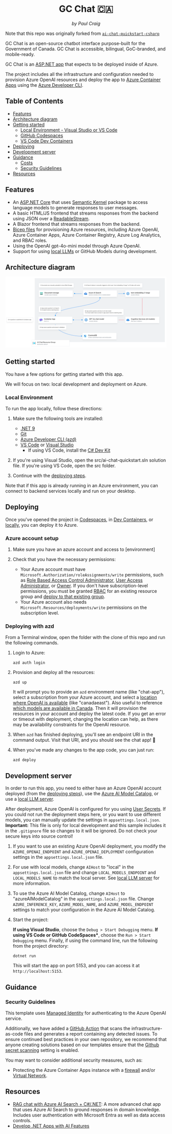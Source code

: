 <div align="center">
  <h1>GC Chat 🇨🇦</h1>
  <p><em>by Paul Craig</em></p>
</div>

Note that this repo was originally forked from [`ai-chat-quickstart-csharp`](https://github.com/Azure-Samples/ai-chat-quickstart-csharp)

GC Chat is an open-source chatbot interface purpose-built for the Government of Canada. GC Chat is accessible, bilingual, GoC-branded, and mobile-ready.

GC Chat is an [ASP.NET app](https://dotnet.microsoft.com/en-us/apps/aspnet) that expects to be deployed inside of Azure.

The project includes all the infrastructure and configuration needed to provision Azure OpenAI resources and deploy the app to [Azure Container Apps](https://learn.microsoft.com/azure/container-apps/overview) using the [Azure Developer CLI](https://learn.microsoft.com/azure/developer/azure-developer-cli/overview).

## Table of Contents

- [Features](#features)
- [Architecture diagram](#architecture-diagram)
- [Getting started](#getting-started)
  - [Local Environment - Visual Studio or VS Code](#local-environment)
  - [GitHub Codespaces](#github-codespaces)
  - [VS Code Dev Containers](#vs-code-dev-containers)
- [Deploying](#deploying)
- [Development server](#development-server)
- [Guidance](#guidance)
  - [Costs](#costs)
  - [Security Guidelines](#security-guidelines)
- [Resources](#resources)

## Features

- An [ASP.NET Core](https://dotnet.microsoft.com/en-us/apps/aspnet) that uses [Semantic Kernel](https://learn.microsoft.com/en-us/semantic-kernel/overview/) package to access language models to generate responses to user messages.
- A basic HTML/JS frontend that streams responses from the backend using JSON over a [ReadableStream](https://developer.mozilla.org/en-US/docs/Web/API/ReadableStream).
- A Blazor frontend that streams responses from the backend.
- [Bicep files](https://docs.microsoft.com/azure/azure-resource-manager/bicep/) for provisioning Azure resources, including Azure OpenAI, Azure Container Apps, Azure Container Registry, Azure Log Analytics, and RBAC roles.
- Using the OpenAI gpt-4o-mini model through Azure OpenAI.
- Support for using [local LLMs](/docs/local_ollama.md) or GitHub Models during development.

## Architecture diagram

![Diagram of GC Chat’s architecture in Azure: documents are uploaded to Blob Storage, indexed with Azure AI Search and text-embedding-3-large, and then queried by the container app. The app sends questions and documents to a GPT-4o chat model, returns answers to the user, and stores conversations in Cosmos DB.](./docs/arch-diagram.png)

## Getting started

You have a few options for getting started with this app.

We will focus on two: local development and deployment on Azure.

### Local Environment

To run the app locally, follow these directions:

1. Make sure the following tools are installed:

   - [.NET 9](https://dotnet.microsoft.com/downloads/)
   - [Git](https://git-scm.com/downloads)
   - [Azure Developer CLI (azd)](https://aka.ms/install-azd)
   - [VS Code](https://code.visualstudio.com/Download) or [Visual Studio](https://visualstudio.microsoft.com/downloads/)
     - If using VS Code, install the [C# Dev Kit](https://marketplace.visualstudio.com/items?itemName=ms-dotnettools.csdevkit)

2. If you're using Visual Studio, open the src/ai-chat-quickstart.sln solution file. If you're using VS Code, open the src folder.

3. Continue with the [deploying steps](#deploying).

Note that if this app is already running in an Azure environment, you can connect to backend services locally and run on your desktop.

## Deploying

Once you've opened the project in [Codespaces](#github-codespaces), in [Dev Containers](#vs-code-dev-containers), or [locally](#local-environment), you can deploy it to Azure.

### Azure account setup

1. Make sure you have an azure account and access to [environment]

2. Check that you have the necessary permissions:

   - Your Azure account must have `Microsoft.Authorization/roleAssignments/write` permissions, such as [Role Based Access Control Administrator](https://learn.microsoft.com/azure/role-based-access-control/built-in-roles#role-based-access-control-administrator-preview), [User Access Administrator](https://learn.microsoft.com/azure/role-based-access-control/built-in-roles#user-access-administrator), or [Owner](https://learn.microsoft.com/azure/role-based-access-control/built-in-roles#owner). If you don't have subscription-level permissions, you must be granted [RBAC](https://learn.microsoft.com/azure/role-based-access-control/built-in-roles#role-based-access-control-administrator-preview) for an existing resource group and [deploy to that existing group](/docs/deploy_existing.md#resource-group).
   - Your Azure account also needs `Microsoft.Resources/deployments/write` permissions on the subscription level.

### Deploying with azd

From a Terminal window, open the folder with the clone of this repo and run the following commands.

1. Login to Azure:

   ```shell
   azd auth login
   ```

2. Provision and deploy all the resources:

   ```shell
   azd up
   ```

   It will prompt you to provide an `azd` environment name (like "chat-app"), select a subscription from your Azure account, and select a [location where OpenAI is available](https://azure.microsoft.com/explore/global-infrastructure/products-by-region/?products=cognitive-services&regions=all) (like "canadaeast"). Also useful to reference [which models are available in Canada](https://learn.microsoft.com/en-us/azure/ai-services/openai/concepts/models?tabs=global-standard%2Cstandard-chat-completions#global-standard-model-availability). Then it will provision the resources in your account and deploy the latest code. If you get an error or timeout with deployment, changing the location can help, as there may be availability constraints for the OpenAI resource.

3. When `azd` has finished deploying, you'll see an endpoint URI in the command output. Visit that URI, and you should see the chat app! 🎉

4. When you've made any changes to the app code, you can just run:

   ```shell
   azd deploy
   ```

## Development server

In order to run this app, you need to either have an Azure OpenAI account deployed (from the [deploying steps](#deploying)), use the [Azure AI Model Catalog](https://learn.microsoft.com/en-us/azure/machine-learning/concept-model-catalog?view=azureml-api-2), or use a [local LLM server](/docs/local_ollama.md).

After deployment, Azure OpenAI is configured for you using [User Secrets](https://learn.microsoft.com/en-us/aspnet/core/security/app-secrets). If you could not run the deployment steps here, or you want to use different models, you can manually update the settings in `appsettings.local.json`. **Important:** This file is only for local development and this sample includes it in the `.gitignore` file so changes to it will be ignored. Do not check your secure keys into source control!

1. If you want to use an existing Azure OpenAI deployment, you modify the `AZURE_OPENAI_ENDPOINT` and `AZURE_OPENAI_DEPLOYMENT` configuration settings in the `appsettings.local.json` file.

2. For use with local models, change `AIHost` to "local" in the `appsettings.local.json` file and change `LOCAL_MODELS_ENDPOINT` and `LOCAL_MODELS_NAME` to match the local server. See [local LLM server](/docs/local_ollama.md) for more information.

3. To use the Azure AI Model Catalog, change `AIHost` to "azureAIModelCatalog" in the `appsettings.local.json` file. Change `AZURE_INFERENCE_KEY`, `AZURE_MODEL_NAME`, and `AZURE_MODEL_ENDPOINT` settings to match your configuration in the Azure AI Model Catalog.

4. Start the project:

   **If using Visual Studio**, choose the `Debug > Start Debugging` menu.
   **If using VS Code or GitHub CodeSpaces\***, choose the `Run > Start Debugging` menu.
   Finally, if using the command line, run the following from the project directory:

   ```shell
   dotnet run
   ```

   This will start the app on port 5153, and you can access it at `http://localhost:5153`.

## Guidance

### Security Guidelines

This template uses [Managed Identity](https://learn.microsoft.com/entra/identity/managed-identities-azure-resources/overview) for authenticating to the Azure OpenAI service.

Additionally, we have added a [GitHub Action](https://github.com/microsoft/security-devops-action) that scans the infrastructure-as-code files and generates a report containing any detected issues. To ensure continued best practices in your own repository, we recommend that anyone creating solutions based on our templates ensure that the [Github secret scanning](https://docs.github.com/code-security/secret-scanning/about-secret-scanning) setting is enabled.

You may want to consider additional security measures, such as:

- Protecting the Azure Container Apps instance with a [firewall](https://learn.microsoft.com/azure/container-apps/waf-app-gateway) and/or [Virtual Network](https://learn.microsoft.com/azure/container-apps/networking?tabs=workload-profiles-env%2Cazure-cli).

## Resources

- [RAG chat with Azure AI Search + C#/.NET](https://github.com/Azure-Samples/azure-search-openai-demo-csharp/): A more advanced chat app that uses Azure AI Search to ground responses in domain knowledge. Includes user authentication with Microsoft Entra as well as data access controls.
- [Develop .NET Apps with AI Features](https://learn.microsoft.com/en-us/dotnet/ai/get-started/dotnet-ai-overview)
